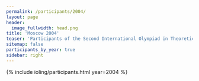 ```yaml
---
permalink: /participants/2004/
layout: page
header:
  image_fullwidth: head.png
title: 'Moscow 2004'
teaser: 'Participants of the Second International Olympiad in Theoretical, Mathematical and Applied Linguistics'
sitemap: false
participants_by_year: true
sidebar: right
---
```


{% include ioling/participants.html year=2004 %}
